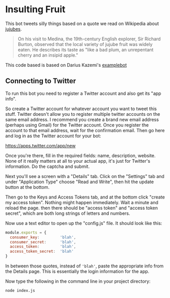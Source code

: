# Insulting Fruit

This bot tweets silly things based on a quote we read on Wikipedia about [jujubes](https://en.wikipedia.org/wiki/Jujube).

> On his visit to Medina, the 19th-century English explorer, Sir Richard Burton, observed that the local variety of jujube fruit was widely eaten. He describes its taste as "like a bad plum, an unrepentant cherry and an insipid apple."

This code based is based on Darius Kazemi's [examplebot](https://github.com/dariusk/examplebot)

## Connecting to Twitter

To run this bot you need to register a Twitter account and also get its "app info".

So create a Twitter account for whatever account you want to tweet this stuff. Twitter doesn't allow you to register multiple twitter accounts on the same email address. I recommend you create a brand new email address (perhaps using Gmail) for the Twitter account. Once you register the account to that email address, wait for the confirmation email. Then go here and log in as the Twitter account for your bot:

https://apps.twitter.com/app/new

Once you're there, fill in the required fields: name, description, website. None of it really matters at all to your actual app, it's just for Twitter's information. Do the captcha and submit.

Next you'll see a screen with a "Details" tab. Click on the "Settings" tab and under "Application Type" choose "Read and Write", then hit the update button at the bottom.

Then go to the Keys and Access Tokens tab, and at the bottom click "create my access token". Nothing might happen immediately. Wait a minute and reload the page. then there should be "access token" and "access token secret", which are both long strings of letters and numbers.

Now use a text editor to open up the "config.js" file. It should look like this:

```javascript
module.exports = {
  consumer_key:         'blah',
  consumer_secret:      'blah',
  access_token:         'blah',
  access_token_secret:  'blah'
}
```

In between those quotes, instead of `'blah'`, paste the appropriate info from the Details page. This is essentially the login information for the app.

Now type the following in the command line in your project directory:

`node index.js`
